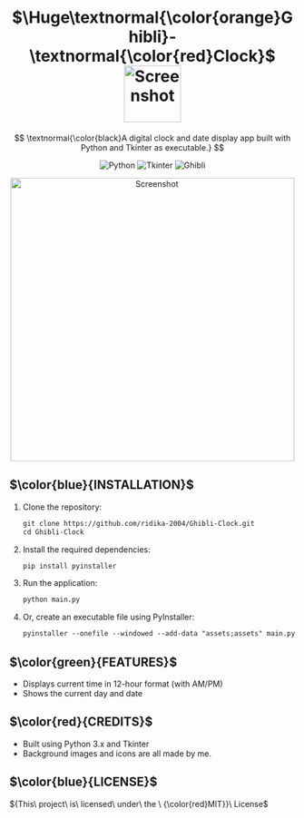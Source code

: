 <h1 align="center">
  $\Huge\textnormal{\color{orange}Ghibli}-\textnormal{\color{red}Clock}$
  <img src="https://github.com/user-attachments/assets/3231f155-4be5-4d20-b3c7-1b5be898f6d5" alt="Screenshot" width="100" style="vertical-align: middle;">
</h1>



$$
\textnormal{\color{black}A digital clock and date display app built with Python and Tkinter as executable.}
$$

<p align="center">
  <img src="https://img.shields.io/badge/Python-3-blue?logo=python&logoColor=white" alt="Python">
  <img src="https://img.shields.io/badge/Tkinter-GUI-orange?logo=python&logoColor=white" alt="Tkinter">
  <img src="https://img.shields.io/badge/Anime-Ghibli-green?logo=anime&logoColor=white" alt="Ghibli">
</p>


<p align="center">
  <img src="https://github.com/user-attachments/assets/6521037e-5feb-46da-88c7-387e5a40d796" alt="Screenshot" width=500>
</p>



## $\color{blue}{INSTALLATION}$

1. Clone the repository:
   
   ```diff
   git clone https://github.com/ridika-2004/Ghibli-Clock.git
   cd Ghibli-Clock
   ```

2. Install the required dependencies:
   ```diff
   pip install pyinstaller
   ```

3. Run the application:
   ```diff
   python main.py
   ```
   
4. Or, create an executable file using PyInstaller:
   ```diff
   pyinstaller --onefile --windowed --add-data "assets;assets" main.py
   ```

## $\color{green}{FEATURES}$
  - Displays current time in 12-hour format (with AM/PM)
  - Shows the current day and date


## $\color{red}{CREDITS}$
  - Built using Python 3.x and Tkinter
  - Background images and icons are all made by me.


## $\color{blue}{LICENSE}$
  ${This\ project\ is\ licensed\ under\ the \ {\color{red}MIT}}\ License$

